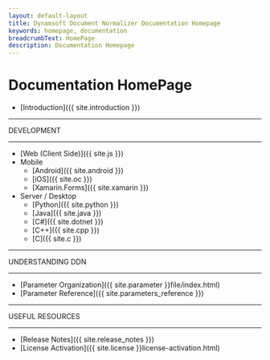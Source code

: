 ```yaml
---
layout: default-layout
title: Dynamsoft Document Normalizer Documentation Homepage
keywords: homepage, documentation
breadcrumbText: HomePage
description: Documentation Homepage
---
```



# Documentation HomePage

* [Introduction]({{ site.introduction }})

<hr>
DEVELOPMENT
<hr>

* [Web (Client Side)]({{ site.js }})
* Mobile
  * [Android]({{ site.android }})
  * [iOS]({{ site.oc }})
  * [Xamarin.Forms]({{ site.xamarin }})
* Server / Desktop
  * [Python]({{ site.python }})
  * [Java]({{ site.java }})
  * [C\#]({{ site.dotnet }})
  * [C++]({{ site.cpp }})
  * [C]({{ site.c }})

<hr>
UNDERSTANDING DDN
<hr>

* [Parameter Organization]({{ site.parameter }}file/index.html)
* [Parameter Reference]({{ site.parameters_reference }})

<hr>
USEFUL RESOURCES
<hr>

* [Release Notes]({{ site.release_notes }})
* [License Activation]({{ site.license }}license-activation.html)
